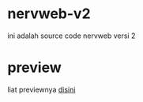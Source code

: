 # nervweb-v2
ini adalah source code nervweb versi 2
# preview
liat previewnya [disini](https://rinha242.github.io/nervweb-v2)